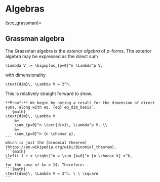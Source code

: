 # Algebras

(sec_grassman)=
## Grassman algebra
The Grassman algebra is the *exterior algebra* of $p$-forms. The exterior algebra may be expressed as the direct sum 
```{math}
\Lambda V := \bigoplus_{p=0}^n \Lambda^p V,
```
with dimensionality
```{math}
\text{dim}\, \Lambda V = 2^n.
```

This is relatively straight forward to show.

````{toggle}
**Proof:** We begin by noting a result for the dimension of direct sums, along with eq. {eq}`eq_dim_basis`,
```{math}
\text{dim}\, \Lambda V 
    &= 
    \sum_{p=0}^n \text{dim}\, \Lambda^p V. \\
    &= 
    \sum_{p=0}^n {n \choose p},
```
which is just the [binomial theorem](https://en.wikipedia.org/wiki/Binomial_theorem),
```{math}
\left( 1 + x \right)^n = \sum_{k=0}^n {n \choose k} x^k,
```
for the case of $x = 1$. Therefore:
```{math}
\text{dim}\, \Lambda V = 2^n. \ \ \square
```
````
